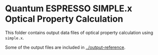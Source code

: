 # Quantum ESPRESSO SIMPLE.x Optical Property Calculation

This folder contains output data files of optical property calculation using
`simple.x`.

Some of the output files are included in [../output-reference](../output-reference).
